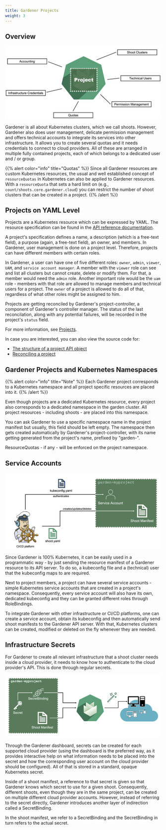 ```yaml
---
title: Gardener Projects
weight: 3
---
```


## Overview

![](./images/overview.png)

Gardener is all about Kubernetes clusters, which we call shoots. However, Gardener also does user management, delicate permission management and offers technical accounts to integrate its services into other infrastructure. It allows you to create several quotas and it needs credentials to connect to cloud providers. All of these are arranged in multiple fully contained projects, each of which belongs to a dedicated user and / or group.

{{% alert color="info"  title="Quotas" %}}
Since all Gardener resources are custom Kubernetes resources, the usual and well established concept of `resourceQuotas` in Kubernetes can also be applied to Gardener resources. With a `resourceQuota` that sets a hard limit on (e.g., `count/shoots.core.gardener.cloud`) you can restrict the number of shoot clusters that can be created in a project.
{{% /alert %}}

## Projects on YAML Level

Projects are a Kubernetes resource which can be expressed by YAML. The resource specification can be found in the [API reference documentation](https://github.com/gardener/gardener/blob/master/docs/api-reference/core.md/#core.gardener.cloud/v1beta1.Project).

A project's specification defines a name, a description (which is a free-text field), a purpose (again, a free-text field), an owner, and members. In Gardener, user management is done on a project level. Therefore, projects can have different members with certain roles.

In Gardener, a user can have one of five different roles: `owner`, `admin`, `viewer`, `UAM`, and `service account manager`. A member with the `viewer` role can see and list all clusters but cannot create, delete or modify them. For that, a member would need the `admin` role. Another important role would be the `uam` role - members with that role are allowed to manage members and technical users for a project. The `owner` of a project is allowed to do all of that, regardless of what other roles might be assigned to him.

Projects are getting reconciled by Gardener's project-controller, a component of Gardener's controller manager. The status of the last reconcilation, along with any potential failures, will be recorded in the project's `status` field.

For more information, see [Projects](https://github.com/gardener/gardener/blob/master/docs/usage/projects.md).

In case you are interested, you can also view the source code for:
- [The structure of a project API object](https://github.com/gardener/gardener/blob/master/pkg/apis/core/types_project.go) 
- [Reconciling a project](https://github.com/gardener/gardener/blob/master/pkg/controllermanager/controller/project/project/reconciler.go)

## Gardener Projects and Kubernetes Namespaces

{{% alert color="info"  title="Note" %}}
Each Gardener project corresponds to a Kubernetes namespace and all project specific resources are placed into it.
{{% /alert %}}

Even though projects are a dedicated Kubernetes resource, every project also corresponds to a dedicated namespace in the garden cluster. All project resources - including shoots - are placed into this namespace. 

You can ask Gardener to use a specific namespace name in the project manifest but usually, this field should be left empty. The namespace then gets created automatically by Gardener's project-controller, with its name getting generated from the project's name, prefixed by "garden-".

ResourceQuotas - if any - will be enforced on the project namespace.

## Service Accounts

![](./images/service-account.png)

Since Gardener is 100% Kubernetes, it can be easily used in a programmatic way - by just sending the resource manifest of a Gardener resource to its API server. To do so, a kubeconfig file and a (technical) user that the kubeconfig maps to are required.

Next to project members, a project can have several service accounts - simple Kubernetes service accounts that are created in a project's namespace. Consequently, every service account will also have its own, dedicated kubeconfig and they can be granted different roles through RoleBindings.

To integrate Gardener with other infrastructure or CI/CD platforms, one can create a service account, obtain its kubeconfig and then automatically send shoot manifests to the Gardener API server. With that, Kubernetes clusters can be created, modified or deleted on the fly whenever they are needed.

## Infrastructure Secrets

For Gardener to create all relevant infrastructure that a shoot cluster needs inside a cloud provider, it needs to know how to authenticate to the cloud provider's API. This is done through regular secrets.

![](./images/secret.png)

Through the Gardener dashboard, secrets can be created for each supported cloud provider (using the dashboard is the preferred way, as it provides interactive help on what information needs to be placed into the secret and how the corresponding user account on the cloud provider should be configured). All of that is stored in a standard, opaque Kubernetes secret.

Inside of a shoot manifest, a reference to that secret is given so that Gardener knows which secret to use for a given shoot. Consequently, different shoots, even though they are in the same project, can be created on multiple different cloud provider accounts. However, instead of referring to the secret directly, Gardener introduces another layer of indirection called a SecretBinding. 

In the shoot manifest, we refer to a SecretBinding and the SecretBinding in turn refers to the actual secret.
